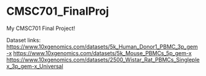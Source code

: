 # CMSC701_FinalProj
My CMSC701 Final Project!

Dataset links:
https://www.10xgenomics.com/datasets/5k_Human_Donor1_PBMC_3p_gem-x
https://www.10xgenomics.com/datasets/5k_Mouse_PBMCs_5p_gem-x
https://www.10xgenomics.com/datasets/2500_Wistar_Rat_PBMCs_Singleplex_3p_gem-x_Universal
